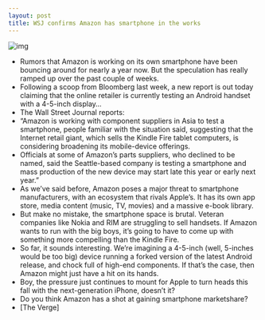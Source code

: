 ```yaml
---
layout: post
title: WSJ confirms Amazon has smartphone in the works
---
```

![img](http://media.idownloadblog.com/wp-content/uploads/2012/07/amazon-phone.jpg)
* Rumors that Amazon is working on its own smartphone have been bouncing around for nearly a year now. But the speculation has really ramped up over the past couple of weeks.
* Following a scoop from Bloomberg last week, a new report is out today claiming that the online retailer is currently testing an Android handset with a 4-5-inch display…
* The Wall Street Journal reports:
* “Amazon is working with component suppliers in Asia to test a smartphone, people familiar with the situation said, suggesting that the Internet retail giant, which sells the Kindle Fire tablet computers, is considering broadening its mobile-device offerings.
* Officials at some of Amazon’s parts suppliers, who declined to be named, said the Seattle-based company is testing a smartphone and mass production of the new device may start late this year or early next year.”
* As we’ve said before, Amazon poses a major threat to smartphone manufacturers, with an ecosystem that rivals Apple’s. It has its own app store, media content (music, TV, movies) and a massive e-book library.
* But make no mistake, the smartphone space is brutal. Veteran companies like Nokia and RIM are struggling to sell handsets. If Amazon wants to run with the big boys, it’s going to have to come up with something more compelling than the Kindle Fire.
* So far, it sounds interesting. We’re imagining a 4-5-inch (well, 5-inches would be too big) device running a forked version of the latest Android release, and chock full of high-end components. If that’s the case, then Amazon might just have a hit on its hands.
* Boy, the pressure just continues to mount for Apple to turn heads this fall with the next-generation iPhone, doesn’t it?
* Do you think Amazon has a shot at gaining smartphone marketshare?
* [The Verge]

